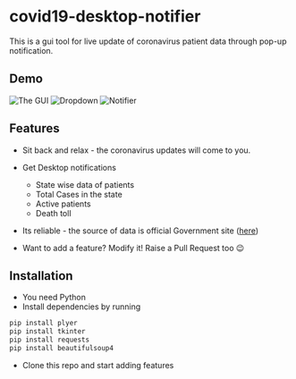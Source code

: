 # covid19-desktop-notifier
This is a gui tool for live update of coronavirus patient data through pop-up notification.

## Demo
![The GUI](https://i.ibb.co/84GWj60/Annotation-2020-07-29-112703.png)
![Dropdown](https://ibb.co/Qcj9F2P][img]https://i.ibb.co/mBFJCL9/Annotation-2020-07-29-112724.png)
![Notifier](https://ibb.co/4S8B2z1][img]https://i.ibb.co/ZgByS52/Annotation-2020-07-29-124911.png)

## Features
- Sit back and relax - the coronavirus updates will come to you.
- Get Desktop notifications
  -  State wise data of patients
  -  Total Cases in the state
  -  Active patients
  -  Death toll
- Its reliable - the source of data is official Government site ([here](https://www.mygov.in/covid-19/))

- Want to add a feature? Modify it! Raise a Pull Request too 😉

## Installation
- You need Python
- Install dependencies by running
```bash
pip install plyer
pip install tkinter
pip install requests
pip install beautifulsoup4
```
- Clone this repo and start adding features
